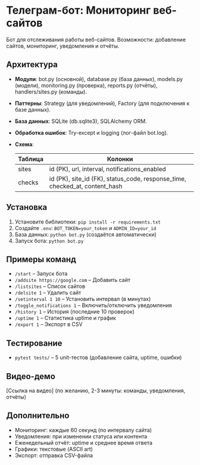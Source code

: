 # Телеграм-бот: Мониторинг веб-сайтов

Бот для отслеживания работы веб-сайтов. Возможности: добавление сайтов, мониторинг, уведомления и отчёты.

## Архитектура

* **Модули**: bot.py (основной), database.py (база данных), models.py (модели), monitoring.py (проверка), reports.py (отчёты), handlers/sites.py (команды).
* **Паттерны**: Strategy (для уведомлений), Factory (для подключения к базе данных).
* **База данных**: SQLite (db.sqlite3), SQLAlchemy ORM.
* **Обработка ошибок**: Try-except и logging (лог-файл bot.log).
* **Схема**:

  | Таблица | Колонки                                                                          |
  | ------- | -------------------------------------------------------------------------------- |
  | sites   | id (PK), url, interval, notifications\_enabled                                   |
  | checks  | id (PK), site\_id (FK), status\_code, response\_time, checked\_at, content\_hash |

## Установка

1. Установите библиотеки: `pip install -r requirements.txt`
2. Создайте `.env`: `BOT_TOKEN=your_token` и `ADMIN_ID=your_id`
3. База данных: `python bot.py` (создаётся автоматически)
4. Запуск бота: `python bot.py`

## Примеры команд

* `/start` – Запуск бота
* `/addsite https://google.com` – Добавить сайт
* `/listsites` – Список сайтов
* `/delsite 1` – Удалить сайт
* `/setinterval 1 10` – Установить интервал (в минутах)
* `/toggle_notifications 1` – Включить/отключить уведомления
* `/history 1` – История (последние 10 проверок)
* `/uptime 1` – Статистика uptime и график
* `/export 1` – Экспорт в CSV

## Тестирование

* `pytest tests/` – 5 unit-тестов (добавление сайта, uptime, ошибки)

## Видео-демо

\[Ссылка на видео] (по желанию, 2-3 минуты: команды, уведомления, отчёты)

## Дополнительно

* Мониторинг: каждые 60 секунд (по интервалу сайта)
* Уведомления: при изменении статуса или контента
* Еженедельный отчёт: uptime и среднее время ответа
* Графики: текстовые (ASCII art)
* Экспорт: отправка CSV-файла
